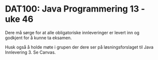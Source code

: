 # DAT100: Java Programmering 13 - uke 46

Dere må sørge for at alle obligatoriske innleveringer er levert inn og godkjent for å kunne ta eksamen. 

Husk også å holde møte i grupen der dere ser på løsningsforslaget til Java Innlevering 3. Se Canvas.